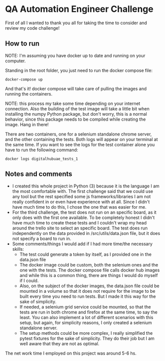 # QA Automation Engineer Challenge
First of all I wanted to thank you all for taking the time to consider and review my code challenge!

## How to run
NOTE: I'm assuming you have docker up to date and running on your computer.

Standing in the root folder, you just need to run the docker compose file:
```
docker-compose up
```
And that's it! docker compose will take care of pulling the images and running the containers. 

NOTE: this process my take some time depending on your internet connection. Also the building of the test image will take a little bit when installing the numpy Python package, but don't worry, this is a normal behavior, since this package needs to be compiled while creating the image. Hang in there!

There are two containers, one for a selenium standalone chrome server, and the other containing the tests. Both logs will appear on your terminal at the same time. If you want to see the logs for the test container alone you have to run the following command:
```
docker logs digitalhubuae_tests_1
```

## Notes and comments
- I created this whole project in Python (3) because it is the language I am the most comfortable with. The first challenge said that we could use any tool but the rest specified some js frameworks/libraries I am not really confident in or even have experience with at all. Since I didn't have much time to do this, I chose the one that was easier for me.
- For the third challenge, the test does not run on an specific board, as it only does with the first one available. To be completely honest I didn't have much time to create these tests and I couldn't wrap my head around the trello site to select an specific board. The test does run independently on the data provided in /src/utils/data.json file, but it does not specify a board to run in.
- Some comments/things I would add if I had more time/the necessary skills:
  - The test could generate a token by itself, as I provided one in the data.json file 
  - The docker image could be custom, both the selenium ones and the one with the tests. The docker compose file calls docker hub images and while this is a common thing, there are things I would do myself if I could.
  - Also, on the subject of the docker images, the data.json file could be mounted in a volume so that it does not require for the image to be built every time you need to run tests. But I made it this way for the sake of simplicity.
  - If needed, a selenium grid service could be mounted, so that the tests are run in both chrome and firefox at the same time, to say the least. You can also implement a lot of different scenarios with this setup, but again, for simplicity reasons, I only created a selenium standalone server.
  - The setup methods could be more complex, I really simplified the pytest fixtures for the sake of simplicity. They do their job but I am well aware that they are not as optimal.
  
The net work time I employed on this project was around 5-6 hs.
